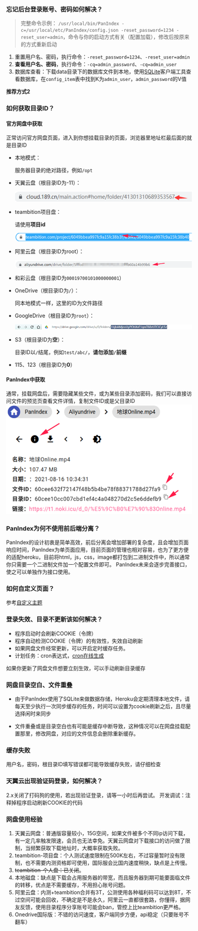 ### 忘记后台登录账号、密码如何解决？
> 完整命令示例：
> `/usr/local/bin/PanIndex -c=/usr/local/etc/PanIndex/config.json -reset_password=1234 -reset_user=admin`，命令与你的启动方式有关（配置加载），修改后按原来的方式重新启动
1. 重置用户名、密码，执行命令：`-reset_password=1234`、`-reset_user=admin`
2. **查看用户名、密码**，执行命令：`-cq=admin_password`、`-cq=admin_user`
3. 数据库查看：下载data目录下的数据库文件到本地，使用[SQLite](https://sqlitebrowser.org/dl/)客户端工具查看数据库，在`config_item`表中找到K为`admin_user`，`admin_password`的V值

**推荐方式2**

### 如何获取目录ID？

#### 官方网盘中获取
正常访问官方网盘页面，进入到你想挂载目录的页面，浏览器里地址栏最后面的就是目录ID

- 本地模式：

  服务器目录的绝对路径，例如`/opt`

- 天翼云盘（根目录ID为-11）：

  ![image-cloud189-rootId](../../_images/cloud189-rootId.png)

- teambition项目盘：

  请使用**项目id**

  ![image-teambition-project](../../_images/teambition-project.png)

- 阿里云盘（根目录ID为root）：

  ![image-aliyundrive](../../_images/aliyundrive.png)

- 和彩云盘（根目录ID为`00019700101000000001`）

- OneDrive（根目录ID为`/`）：

  同本地模式一样，这里的ID为文件路径
- GoogleDrive（根目录ID为`root`）：

  ![googledrive-id](../../_images/googledrive-id.png)
- S3（根目录ID为**空**）：

  目录ID以`/`结尾，例如`test/abc/`，**请勿添加`/`前缀**
- 115、123（根目录ID为**0**）

#### PanIndex中获取

  通常，挂载网盘后，需要隐藏某些文件，或为某些目录添加密码，我们可以直接访问文件的预览页查看文件详情，复制文件ID或是父目录ID
  ![image-pan-index-id](../../_images/pan-index-id.png)


### PanIndex为何不使用前后端分离？
PanIndex的设计初衷是简单高效，前后分离会增加部署的复杂度，且会增加页面响应时间，PanIndex为单页面应用，目前页面的管理也相对容易，也为了更方便的适配heroku，目前将html，js，css，image都打包到二进制文件中，所以通常你只需要一个二进制文件加一个配置文件即可。
PanIndex未来会逐步完善接口，使之可以单独作为接口使用。

### 如何自定义页面？
参考[自定义主题](/docs/zh/ui.md)

### 登录失效、目录不更新该如何解决？
- 程序启动时会刷新COOKIE（令牌）
- 程序自动检测COOKIE（令牌）的有效性，失效自动刷新
- 如果网盘文件经常更新，可以开启定时缓存任务。
- 计划任务：cron表达式，[cron在线生成](https://cron.qqe2.com/)

如果你更新了网盘文件想要立刻生效，可以手动刷新目录缓存

### 网盘目录空白、文件重叠

- 由于PanIndex使用了SQLite来做数据存储，Heroku会定期清理本地文件，请每天至少执行一次同步缓存的任务，时间可以设置为cookie刷新之后，且尽量选择闲时来同步

- 文件重叠或是目录空白也有可能是缓存中断导致，这种情况可以在网盘挂载配置那里，修改网盘，对应的文件信息会删除重新缓存。

### 缓存失败

用户名，密码，根目录ID填写错误都可能导致缓存失败，请仔细检查

### 天翼云出现验证码登录，如何解决？
2.x关闭了打码狗的使用，若出现验证登录，请等一小时后再尝试。
开发调试：注释掉程序启动刷新COOKIE的代码

### 网盘使用经验

1. 天翼云网盘：普通版容量较小，15G空间，如果文件被多个不同ip访问下载，有一定几率触发限速，会员也无法幸免。天翼云网盘对下载接口的访问做了限制，当频繁获取下载地址时，大概率获取失败。
2. teambition-项目盘：个人测试速度限制在500K左右，不过容量暂时没有限制，也不需要内测资格即可使用，国际服会比国内速度稍快，缺点是上传慢。
3. ~~teambition-个人盘：已关闭~~。
4. 本地磁盘：缺点是下载会占用服务器的带宽，而且服务器到期可能要面临文件的转移，优点是不需要缓存，不用担心账号问题。
5. 阿里云盘：内测+teambition合并有3T，公测使用各种福利码可以达到8T，不过空间可能会回收，不确定是不是永久，阿里云一直都很套路，你懂得，据网友反馈，使用目录程序分享账号可能会ban，管控上比teambition更严格。
6. Onedrive国际版：不错的访问速度，客户端同步方便，api稳定（只要账号不翻车）